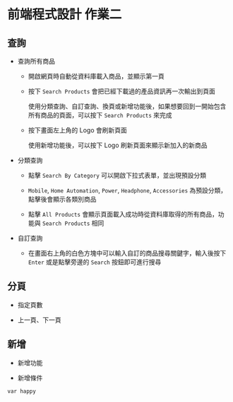 # 前端程式設計 作業二

## 查詢
* 查詢所有商品
  * 開啟網頁時自動從資料庫載入商品，並顯示第一頁
  * 按下 `Search Products` 會把已經下載過的產品資訊再一次輸出到頁面
  
       使用分類查詢、自訂查詢、換頁或新增功能後，如果想要回到一開始包含所有商品的頁面，可以按下 `Search Products` 來完成
   
  * 按下畫面左上角的 Logo 會刷新頁面
      
       使用新增功能後，可以按下 Logo 刷新頁面來顯示新加入的新商品
    
* 分類查詢
    * 點擊 `Search By Category` 可以開啟下拉式表單，並出現預設分類
    
    * `Mobile`, `Home Automation`, `Power`, `Headphone`, `Accessories` 為預設分類，點擊後會顯示各類別商品
    
    * 點擊 `All Products` 會顯示頁面載入成功時從資料庫取得的所有商品，功能與 `Search Products` 相同
    
* 自訂查詢
    * 在畫面右上角的白色方塊中可以輸入自訂的商品搜尋關鍵字，輸入後按下 `Enter` 或是點擊旁邊的 `Search` 按鈕即可進行搜尋

## 分頁
* 指定頁數

* 上一頁、下一頁

## 新增
* 新增功能

* 新增條件

```{javaScript}
var happy
```
